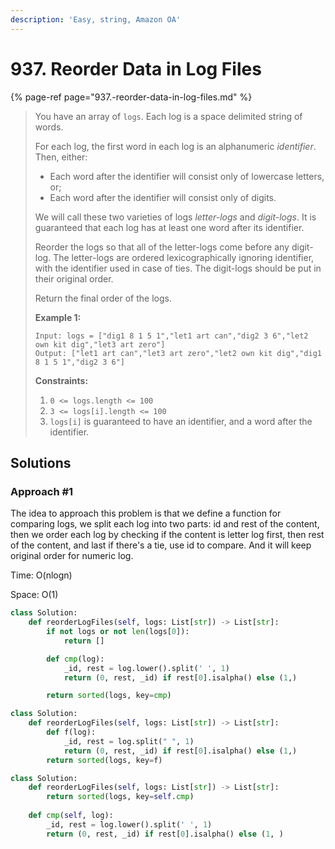 ```yaml
---
description: 'Easy, string, Amazon OA'
---
```


# 937. Reorder Data in Log Files

{% page-ref page="937.-reorder-data-in-log-files.md" %}

> You have an array of `logs`.  Each log is a space delimited string of words.
>
> For each log, the first word in each log is an alphanumeric _identifier_.  Then, either:
>
> * Each word after the identifier will consist only of lowercase letters, or;
> * Each word after the identifier will consist only of digits.
>
> We will call these two varieties of logs _letter-logs_ and _digit-logs_.  It is guaranteed that each log has at least one word after its identifier.
>
> Reorder the logs so that all of the letter-logs come before any digit-log.  The letter-logs are ordered lexicographically ignoring identifier, with the identifier used in case of ties.  The digit-logs should be put in their original order.
>
> Return the final order of the logs.
>
> **Example 1:**
>
> ```text
> Input: logs = ["dig1 8 1 5 1","let1 art can","dig2 3 6","let2 own kit dig","let3 art zero"]
> Output: ["let1 art can","let3 art zero","let2 own kit dig","dig1 8 1 5 1","dig2 3 6"]
> ```
>
> **Constraints:**
>
> 1. `0 <= logs.length <= 100`
> 2. `3 <= logs[i].length <= 100`
> 3. `logs[i]` is guaranteed to have an identifier, and a word after the identifier.

## Solutions

### Approach \#1

The idea to approach this problem is that we define a function for comparing logs, we split each log into two parts: id and rest of the content, then we order each log by checking if the content is letter log first, then rest of the content, and last if there's a tie, use id to compare. And it will keep original order for numeric log.

Time: O\(nlogn\)

Space: O\(1\)

```python
class Solution:
    def reorderLogFiles(self, logs: List[str]) -> List[str]:
        if not logs or not len(logs[0]):
            return []

        def cmp(log):
            _id, rest = log.lower().split(' ', 1)
            return (0, rest, _id) if rest[0].isalpha() else (1,)

        return sorted(logs, key=cmp)
```

```python
class Solution:
    def reorderLogFiles(self, logs: List[str]) -> List[str]:
        def f(log):
            _id, rest = log.split(" ", 1)
            return (0, rest, _id) if rest[0].isalpha() else (1,)
        return sorted(logs, key=f)
```

```python
class Solution:
    def reorderLogFiles(self, logs: List[str]) -> List[str]:
        return sorted(logs, key=self.cmp)
        
    def cmp(self, log):
        _id, rest = log.lower().split(' ', 1)
        return (0, rest, _id) if rest[0].isalpha() else (1, )
```

